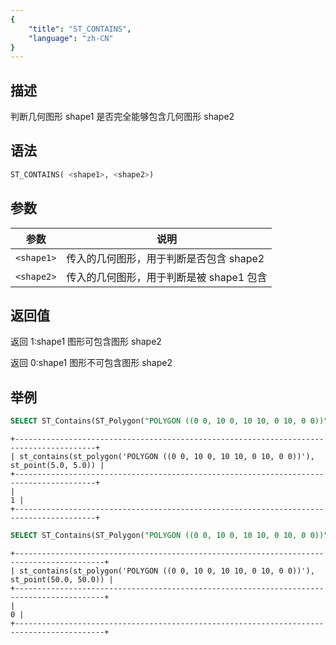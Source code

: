 ```yaml
---
{
    "title": "ST_CONTAINS",
    "language": "zh-CN"
}
---
```


## 描述

判断几何图形 shape1 是否完全能够包含几何图形 shape2

## 语法
```sql
ST_CONTAINS( <shape1>, <shape2>)
```

## 参数

| 参数       | 说明                     |
|----------|------------------------|
| `<shape1>` | 传入的几何图形，用于判断是否包含 shape2 |
| `<shape2>` | 传入的几何图形，用于判断是被 shape1 包含 |

## 返回值

返回 1:shape1 图形可包含图形 shape2

返回 0:shape1 图形不可包含图形 shape2


## 举例

```sql
SELECT ST_Contains(ST_Polygon("POLYGON ((0 0, 10 0, 10 10, 0 10, 0 0))"), ST_Point(5, 5));
```

```text
+----------------------------------------------------------------------------------------+
| st_contains(st_polygon('POLYGON ((0 0, 10 0, 10 10, 0 10, 0 0))'), st_point(5.0, 5.0)) |
+----------------------------------------------------------------------------------------+
|                                                                                      1 |
+----------------------------------------------------------------------------------------+
```

```sql
SELECT ST_Contains(ST_Polygon("POLYGON ((0 0, 10 0, 10 10, 0 10, 0 0))"), ST_Point(50, 50));
```

```text
+------------------------------------------------------------------------------------------+
| st_contains(st_polygon('POLYGON ((0 0, 10 0, 10 10, 0 10, 0 0))'), st_point(50.0, 50.0)) |
+------------------------------------------------------------------------------------------+
|                                                                                        0 |
+------------------------------------------------------------------------------------------+
```
